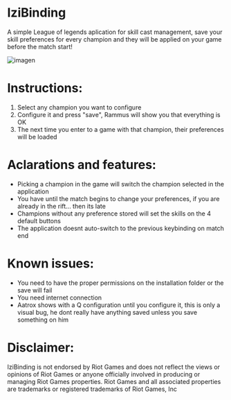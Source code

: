 # IziBinding
A simple League of legends aplication for skill cast management, save your skill preferences for every champion and they will be applied on your game before the match start!

![imagen](https://github.com/marcossol/IziBinding/assets/44753150/74cbe738-7620-446a-a322-3ffb0e433e6b)

# Instructions:
1. Select any champion you want to configure
2. Configure it and press "save", Rammus will show you that everything is OK
3. The next time you enter to a game with that champion, their preferences will be loaded

# Aclarations and features: 
- Picking a champion in the game will switch the champion selected in the application
- You have until the match begins to change your preferences, if you are already in the rift... then its late
- Champions without any preference stored will set the skills on the 4 default buttons
- The application doesnt auto-switch to the previous keybinding on match end 

# Known issues:
- You need to have the proper permissions on the installation folder or the save will fail
- You need internet connection
- Aatrox shows with a Q configuration until you configure it, this is only a visual bug, he dont really have anything saved unless you save something on him

# Disclaimer:
IziBinding is not endorsed by Riot Games and does not reflect the views or opinions of Riot Games or anyone officially involved in producing or managing Riot Games properties. Riot Games and all associated properties are trademarks or registered trademarks of Riot Games, Inc
